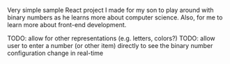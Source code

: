 Very simple sample React project I made for my son to play around with binary numbers as he learns more about computer science.  Also, for me to learn more about front-end development.

TODO: allow for other representations (e.g. letters, colors?)
TODO: allow user to enter a number (or other item) directly to see the binary number configuration change in real-time
